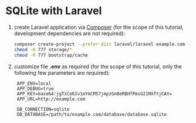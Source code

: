 # SQLite with Laravel

1. create Laravel application via [Composer](https://getcomposer.org/) (for the scope of this tutorial, development dependencies are not required):

    ```bash
    composer create-project --prefer-dist laravel/laravel example.com --no-dev
    chmod -R 777 storage/*
    chmod -R 777 bootstrap/cache
    ```

1. customize file **.env** as required (for the scope of this tutorial, only the following few parameters are required):

        APP_ENV=local
        APP_DEBUG=true
        APP_KEY=base64:jgTzCe6Iv1eYmCM57jmpzGnBeRBHfPmsGI1MXftjCAY=
        APP_URL=http://example.com

        DB_CONNECTION=sqlite
        DB_DATABASE=/path/to/example.com/database/database.sqlite

